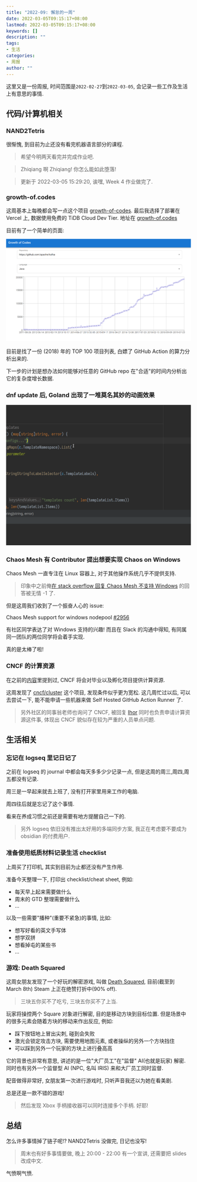 ```yaml
---
title: "2022-09: 懈怠的一周"
date: 2022-03-05T09:15:17+08:00
lastmod: 2022-03-05T09:15:17+08:00
keywords: []
description: ""
tags:
- 生活
categories:
- 周报
author: ""
---
```


这里又是一份周报, 时间范围是`2022-02-27`到`2022-03-05`, 会记录一些工作及生活上有意思的事情.

## 代码/计算机相关

### NAND2Tetris

很惭愧, 到目前为止还没有看完机器语言部分的课程.

> 希望今明两天看完并完成作业吧.  

> Zhiqiang 啊 Zhiqiang! 你怎么能如此堕落!

> 更新于 2022-03-05 15:29:20, 诶嘿, Week 4 作业做完了.

### growth-of.codes

这周基本上每晚都会写一点这个项目 [growth-of-codes](https://github.com/strrl/growth-of-codes). 最后我选择了部署在 Vercel 上, 数据使用免费的 TiDB Cloud Dev Tier. 地址在 [growth-of.codes](https://growth-of.codes)

目前有了一个简单的页面:

![growth-of-codes](./assets/growth-of-codes.png)

目前是找了一份 (2018) 年的 TOP 100 项目列表, 白嫖了 GitHub Action 的算力分析出来的.

下一步的计划是想办法如何能够对任意的 GitHub repo 在"合适"的时间内分析出它的复杂度增长数据.

### dnf update 后, Goland 出现了一堆莫名其妙的动画效果

![animation](./assets/goland-animation.gif)

### Chaos Mesh 有 Contributor 提出想要实现 Chaos on Windows

Chaos Mesh 一直专注在 Linux 容器上, 对于其他操作系统几乎不提供支持.

> 印象中之前俺[在 stack overflow 回复 Chaos Mesh 不支持 Windows](https://stackoverflow.com/questions/64652375/chaos-mesh-on-aks) 的回答被无情 -1 了.

但是这周我们收到了一个振奋人心的 issue:

Chaos Mesh support for windows nodepool [#2956](https://github.com/chaos-mesh/chaos-mesh/issues/2956)

有社区同学表达了对 Windows 支持的兴趣! 而且在 Slack 的沟通中得知, 有同属同一团队的两位同学将会着手实现.

真的是太棒了啦!

### CNCF 的计算资源

在之前的[内容](https://strrl.dev/post/weekly-report/2022/07-%E5%85%B4%E5%A5%8B%E4%B8%8E%E5%BF%99%E7%A2%8C%E7%9A%84%E4%B8%80%E5%91%A8/#chaos-mesh-%E6%88%90%E4%B8%BA%E4%BA%86-cncf-incubating-%E7%BA%A7%E5%88%AB%E9%A1%B9%E7%9B%AE)里提到过, CNCF 将会对毕业以及孵化项目提供计算资源.

这周发现了 [cncf/cluster](https://github.com/cncf/cluster) 这个项目, 发现条件似乎更为宽松. 这几周忙过以后, 可以去尝试一下, 能不能申请一些机器来做 Self Hosted GitHub Action Runner 了.

> 另外社区的同事翁老师也询问了 CNCF, 被回复 [Ihor](https://strrl.dev/post/weekly-report/2022/08-%E5%8F%AA%E6%98%AF%E5%BF%99%E7%A2%8C%E7%9A%84%E4%B8%80%E5%91%A8/#%E5%85%B6%E4%BB%96) 同时也负责申请计算资源这件事, 体现出 CNCF 貌似存在较为严重的人员单点问题.

## 生活相关

### 忘记在 logseq 里记日记了

之前在 logseq 的 journal 中都会每天多多少少记录一点, 但是这周的周三,周四,周五都没有记录.

周三是一早起来就去上班了, 没有打开家里用来工作的电脑.

周四往后就是忘记了这个事情.

看来在养成习惯之前还是需要有地方提醒自己一下的.

> 另外 logseq 依旧没有推出太好用的多端同步方案, 我正在考虑要不要成为 obsidian 的付费用户.

### 准备使用纸质材料记录生活 checklist

上周买了打印机, 其实到目前为止都还没有产生作用.

准备今天整理一下, 打印出 checklist/cheat sheet, 例如:

- 每天早上起来需要做什么
- 周末的 GTD 整理需要做什么
- ...

以及一些需要"播种"(重要不紧急)的事情, 比如:

- 想写好看的英文手写体
- 想学双拼
- 想看掉屯的某些书
- ...

### 游戏: Death Squared

这周女朋友发现了一个好玩的解密游戏, 叫做 [Death Squared](https://store.steampowered.com/app/471810/Death_Squared/), 目前(截至到 March 8th) Steam 上正在绝赞打折中(90% off). 

> 三块五你买不了吃亏, 三块五你买不了上当.

玩家将操控两个 Square 对象进行解密, 目的是移动方块到目标位置. 但是场景中的很多元素会随着方块的移动来作出反应, 例如:

- 踩下按钮地上冒出尖刺, 碰到会失败
- 激光会锁定攻击方块, 需要使用地图元素, 或者操纵的另外一个方块挡住
- 可以踩到另外一个玩家的方块上进行叠高高

它的背景也非常有意思, 讲述的是一位"大厂员工"在"监督" AI(也就是玩家) 解密. 同时也有另外一个监督型 AI (NPC, 名叫 IRIS) 来和大厂员工同时监督.

配音做得非常好, 女朋友第一次进行游戏时, 只听声音我还以为她在看美剧.

总是还是一款不错的游戏!

> 然后发现 Xbox 手柄接收器可以同时连接多个手柄. 好耶!

## 总结

怎么许多事情掉了链子呢!? NAND2Tetris 没做完, 日记也没写!

> 周末也有好多事情要做, 晚上 20:00 - 22:00 有一个宣讲, 还需要把 slides 改成中文.

气愤啊气愤.
